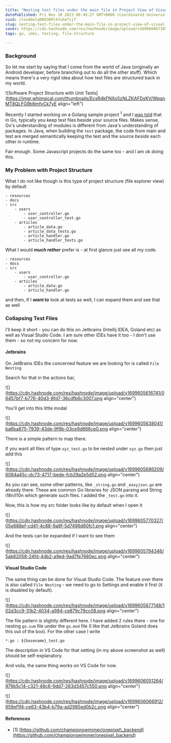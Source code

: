 ```yaml
---
title: "Nesting test files under the main file in Project View of Visual Studio Code and Jetbrains IDEs"
datePublished: Fri Nov 10 2023 08:49:27 GMT+0000 (Coordinated Universal Time)
cuid: closdmnlq000309l47uhefijf
slug: nesting-test-files-under-the-main-file-in-project-view-of-visual-studio-code-and-jetbrains-ides
cover: https://cdn.hashnode.com/res/hashnode/image/upload/v1699604673053/181829ef-496c-49a0-b4bd-15b4c3a4bbbe.png
tags: go, ides, testing, file-structure

---
```


### Background

So let me start by saying that I come from the world of Java (originally an Android developer, before branching out to do all the other stuff). Which means there's a very rigid idea about how test files are structured back in my world.

![Software Project Structure with Unit Tests](https://imgr.whimsical.com/thumbnails/EcsR4kFNXo5zNLZKAFDxKV/WpqnMT8QLFG9b6mfvCk7yE align="left")

Recently I started working on a Golang sample project <sup>1</sup> and I [was told](https://github.com/championswimmer/onepixel_backend/issues/22) that in Go, typically you keep test files beside your source files. Makes sense, Go's understanding of modules is different from Java's understanding of packages. In Java, when building the `test` package, the code from main and test are merged semantically keeping the test and the source *beside* each other in runtime.

Fair enough. Some Javascript projects do the same too - and I am ok doing this.

### My Problem with Project Structure

What I do not like though is this type of project structure (file explorer view) by default

```plaintext
- resources
- docs
- src 
    - users 
        - user_controller.go
        - user_controller_test.go
    - articles
        - article_data.go
        - article_data_tests.go
        - article_handler.go
        - article_handler_tests.go
```

What I would ***much rather*** prefer is - at first glance just see all my code.

```plaintext
- resources
- docs
- src 
    - users 
        - user_controller.go
    - articles
        - article_data.go
        - article_handler.go
```

and then, if I ***want to*** look at tests as well, I can expand them and see that as well

### Collapsing Test Files

I'll keep it short - you can do this on Jetbrains (Intellij IDEA, Goland etc) as well as Visual Studio Code. I am sure other IDEs have it too - I don't use them - so not my concern for now.

#### Jetbrains

On JetBrains IDEs the concerned feature we are looking for is called `File Nesting`

Search for that in the actions bar,

![](https://cdn.hashnode.com/res/hashnode/image/upload/v1699605616741/06457bf7-b776-40d3-8fd7-36cdfb6c3007.png align="center")

You'll get into this little modal

![](https://cdn.hashnode.com/res/hashnode/image/upload/v1699605638041/ba6ba875-7939-43de-9f8b-03ce9d666ce0.png align="center")

There is a simple pattern to map there.

If you want all files of type `xyz_test.go` to be nested under `xyz.go` then just add this

![](https://cdn.hashnode.com/res/hashnode/image/upload/v1699605686209/6084a45c-dc73-4717-bede-fcb29a2e5d52.png align="center")

As you can see, some other patterns, like `_string.go` and `_easyjson.go` are already there. These are common Go libraries for JSON parsing and String i18n/l10n which generate such files. I added the `_test.go` into it.

Now, this is how my src folder looks like by default when I open it

![](https://cdn.hashnode.com/res/hashnode/image/upload/v1699605770327/05e688ef-cd41-4c88-9a9f-5d7496d60fc1.png align="center")

And the tests can be expanded if I want to see them

![](https://cdn.hashnode.com/res/hashnode/image/upload/v1699605794346/5ab62058-24fd-4db2-a9ed-9ad7fe7680ec.png align="center")

#### Visual Studio Code

The same thing can be done for Visual Studio Code. The feature over there is also called `File Nesting` - we need to go to Settings and enable it first (it is disabled by default).

![](https://cdn.hashnode.com/res/hashnode/image/upload/v1699605877148/102d3cc9-31b2-4034-a984-ce879c79cc08.png align="center")

The file pattern is slightly different here. I have added 2 rules there - one for nesting `go.sum` file under the `go.mod` file (I like that Jetbrains Goland does this out of the box). For the other case I write

`*.go : ${basename}_test.go`

The description in VS Code for that setting (in my above screenshot as well) should be self-explanatory.

And voila, the same thing works on VS Code for now.

![](https://cdn.hashnode.com/res/hashnode/image/upload/v1699606051264/979b5c14-c321-48c6-9dd7-263d3457c550.png align="center")

![](https://cdn.hashnode.com/res/hashnode/image/upload/v1699606066912/959ef1f4-ce63-43b4-b79a-ad2985ed0b2c.png align="center")

#### References

* \[1\] [https://github.com/championswimmer/onepixel\_backend](https://github.com/championswimmer/onepixel_backend)